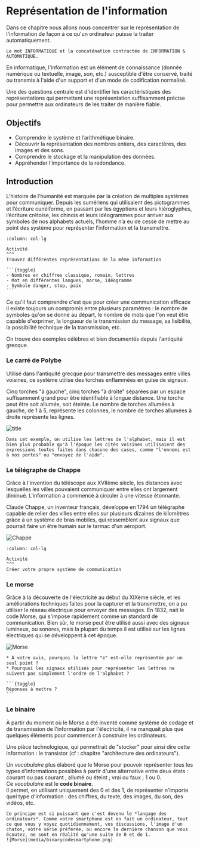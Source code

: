 # Représentation de l'information

Dans ce chapitre nous allons nous concentrer sur le représentation de l'information de façon à ce qu'un ordinateur puisse la traiter automatiquement.  

```{note}
Le mot INFORMATIQUE et la concaténation contractée de INFORMATION & AUTOMATIQUE.
```

En informatique, l'information est un élément de connaissance (donnée numérique ou textuelle, image, son, etc.) susceptible d'être conservé, traité ou transmis à l'aide d'un support et d'un mode de codification normalisé.

Une des questions centrale est d'identifier les caractéristiques des représentations qui permettent une représentation suffisamment précise pour permettre aux ordinateurs de les traiter de manière fiable.

## Objectifs

- Comprendre le système et l’arithmétique binaire.  
- Découvrir la représentation des nombres entiers, des caractères, des images et des sons.
- Comprendre le stockage et la manipulation des données.
- Appréhender l’importance de la redondance.

## Introduction

L’histoire de l’humanité est marquée par la création de multiples systèmes pour communiquer. Depuis les sumériens qui utilisaient des pictogrammes et l’écriture cunéiforme, en passant par les égyptiens et leurs hiéroglyphes, l’écriture crétoise, les chinois et leurs idéogrammes pour arriver aux symboles de nos alphabets actuels, l’homme n’a eu de cesse de mettre au point des système pour représenter l’information et la transmettre.

````{panels}
:column: col-lg

Activité
^^^
Trouvez différentes représentations de la même information

```{toggle} 
- Nombres en chiffres classique, romain, lettres
- Mot en différentes langues, morse, idéogramme
- Symbole danger, stop, paix
```
````

Ce qu'il faut comprendre c'est que pour créer une communication efficace il existe toujours un compromis entre plusieurs paramètres : le nombre de symboles qu'on se donne au départ, le nombre de mots que l'on veut être capable d'exprimer, la longueur de la transmission du message, sa lisibilité, la possibilité technique de la transmission, etc.

On trouve des exemples célèbres et bien documentés depuis l'antiquité grecque.

### Le carré de Polybe

Utilisé dans l'antiquité grecque pour transmettre des messages entre villes voisines, ce système utilise des torches enflammées en guise de signaux. 

Cinq torches "à gauche", cinq torches "à droite" séparées par un espace suffisamment grand pour être identifiable à longue distance. Une torche peut être soit allumée, soit éteinte. Le nombre de torches allumées à gauche, de 1 à 5, représente les colonnes, le nombre de torches allumées à droite représente les lignes. 

![title](media/polybiussquare.png)

````{note}
Dans cet exemple, on utilise les lettres de l'alphabet, mais il est bien plus probable qu'à l'époque les cités voisines utilisaient des expressions toutes faites dans chacune des cases, comme "l'ennemi est à nos portes" ou "envoyez de l'aide".
````

### Le télégraphe de Chappe

Grâce à l'invention du téléscope aux XVIIème siècle, les distances avec lesquelles les villes pouvaient communiquer entre elles ont largement diminué. L'information a commencé à circuler à une vitesse étonnante. 

Claude Chappe, un inventeur français, développe en 1794 un télégraphe capable de relier des villes entre elles sur plusieurs dizaines de kilomètres grâce à un système de bras mobiles, qui ressemblent aux signaux que pourrait faire un être humain sur le tarmac d'un aéroport. 

![Chappe](media/chappe.jpeg)

````{panels}
:column: col-lg

Activité
^^^
Créer votre propre système de communication
````

### Le morse

Grâce à la découverte de l'électricité au début du XIXème siècle, et les améliorations techniques faites pour la capturer et la transmettre, on a pu utiliser le réseau électrique pour envoyer des messages. En 1832, nait le code Morse, qui s'impose rapidement comme un standard de communication. 
Bien sûr, le morse peut être utilisé aussi avec des signaux lumineux, ou sonores, mais la plupart du temps il est utilisé sur les lignes électriques qui se développent à cet époque. 

![Morse](media/codemorse.png)

````{admonition} Questions ?
* À votre avis, pourquoi la lettre "e" est-elle représentée par un seul point ? 
* Pourquoi les signaux utilisés pour représenter les lettres ne suivent pas simplement l'ordre de l'alphabet ?

```{toggle} 
Réponses à mettre ?
```

````

### Le binaire

À partir du moment où le Morse a été inventé comme système de codage et de transmission de l'information par l'électricité, il ne manquait plus que quelques éléments pour commencer à construire les ordinateurs.

Une pièce technologique, qui permettrait de "stocker" pour ainsi dire cette information : le transistor (cf : chapitre "architecture des ordinateurs").

Un *vocabulaire* plus élaboré que le Morse pour pouvoir représenter tous les types d'informations possibles à partir d'une alternative entre deux états : courant ou pas courant ; allumé ou éteint ; vrai ou faux ; 1 ou 0.  
Ce *vocabulaire* est le **code binaire**.  
Il permet, en utilisant uniquement des 0 et des 1, de représenter n'importe quel type d'information : des chiffres, du texte, des images, du son, des vidéos, etc. 

````{admonition} Smartphone, binary inside
Ce principe est si puissant que c'est devenu le *langage des ordinateurs*. Comme votre smartphone est en fait un ordinateur, tout ce que vous y voyez quotidiennement, vos discussions, l'image d'un chaton, votre série préférée, ou encore la dernière chanson que vous écoutez, ne sont en réalité qu'une suite de 0 et de 1.
![Morse](media/binarycodesmartphone.png)
`````

<!---
Au milieu du XIXe siècle, les fragments d’un papyrus vieux de plus 4000 ans découvert sur le site de Thèbes sont rassemblés par l’égyptologue écossais Henry Rhind. Aujourd’hui exposés au British Museum de Londres, les cinq mètres du document montrent que les égyptiens utilisaient une représentation binaire des nombres pour effectuer les opérations arithmétiques de base – addition, soustraction, multiplication et division – pour résoudre des problèmes d’algèbre et de géométrie.

Au milieu du XXe siècle, les difficultés liées à l’utilisation du système décimal dans les premiers calculateurs amène les chercheurs à exploiter cette ancienne notion que les multiplications et les divisions dans le système binaire se réalisent au moyen de simples additions et soustractions. L’informatique digitale, basée sur le système binaire, s’est imposée jusqu’à ce jour.
-->
